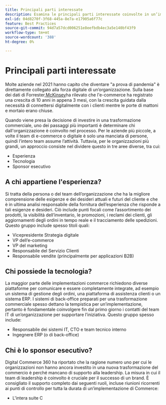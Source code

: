 ```yaml
---
title: Principali parti interessate
description: Esamina le principali parti interessate coinvolte in un’implementazione Adobe Commerce e chi possiede diversi aspetti del progetto.
exl-id: 04d8270f-3f68-445a-8e7a-e17905a6f77c
feature: Best Practices
source-git-commit: 94d7a57dcd006251e8eefbdb4ec3a5e140bf43f9
workflow-type: tm+mt
source-wordcount: '388'
ht-degree: 0%

---
```


# Principali parti interessate

Molte aziende nel 2021 hanno capito che diventare &quot;a prova di pandemia&quot; è direttamente collegato alla forza digitale di un’organizzazione. Sulla base dei dati di Forrester,[McKinsey](https://www.mckinsey.com/business-functions/strategy-and-corporate-finance/our-insights/five-fifty-the-quickening)ha rilevato che l&#39;e-commerce ha registrato una crescita di 10 anni in appena 3 mesi, con la crescita guidata dalla necessità di connettersi digitalmente con i clienti mentre le porte di mattoni e mortaio erano chiuse.

Quando viene presa la decisione di investire in una trasformazione commerciale, uno dei passaggi più importanti è determinare chi dall&#39;organizzazione è coinvolto nel processo. Per le aziende più piccole, a volte il team di e-commerce o digitale è solo una manciata di persone, quindi l’intero team assume l’attività. Tuttavia, per le organizzazioni più grandi, un approccio consiste nel dividere questo in tre aree diverse, tra cui:

- Esperienza
- Tecnologia
- Sponsor esecutivo

## A chi appartiene l&#39;esperienza?

Si tratta della persona o del team dell’organizzazione che ha la migliore comprensione delle esigenze e dei desideri attuali e futuri del cliente e che è in ultima analisi responsabile della fornitura dell’esperienza che risponde a tali esigenze e desideri. Ciò include punti focali come l’assortimento dei prodotti, la visibilità dell’inventario, le promozioni, i reclami dei clienti, gli aggiornamenti degli ordini in tempo reale e il tracciamento delle spedizioni. Questo gruppo include spesso titoli quali:

- Vicepresidente Strategia digitale
- VP dell’e-commerce
- VP del marketing
- Responsabile del Servizio Clienti
- Responsabile vendite (principalmente per applicazioni B2B)

## Chi possiede la tecnologia?

La maggior parte delle implementazioni commerce richiedono diverse piattaforme per comunicare e essere completamente integrate, ad esempio un sistema di gestione degli ordini, una piattaforma di assistenza clienti o un sistema ERP. I sistemi di back-office preparati per una trasformazione commerciale spesso dettano la tempistica per un’implementazione, pertanto è fondamentale coinvolgere fin dal primo giorno i contatti del team IT di un’organizzazione per supportare l’iniziativa. Questo gruppo spesso include:

- Responsabile dei sistemi IT, CTO e team tecnico interno
- Ingegnere ERP (o di back-office)

## Chi è lo sponsor esecutivo?

Digital Commerce 360 ha riportato che la ragione numero uno per cui le organizzazioni non hanno ancora investito in una nuova trasformazione del commercio è perché mancano di supporto alla leadership. La misura in cui il team di leadership è coinvolto è cruciale per il successo di un brand. È consigliato il supporto completo dai seguenti ruoli, incluse riunioni ricorrenti ai punti di controllo per tutta la durata di un’implementazione di Commerce:

- L&#39;intera suite C
